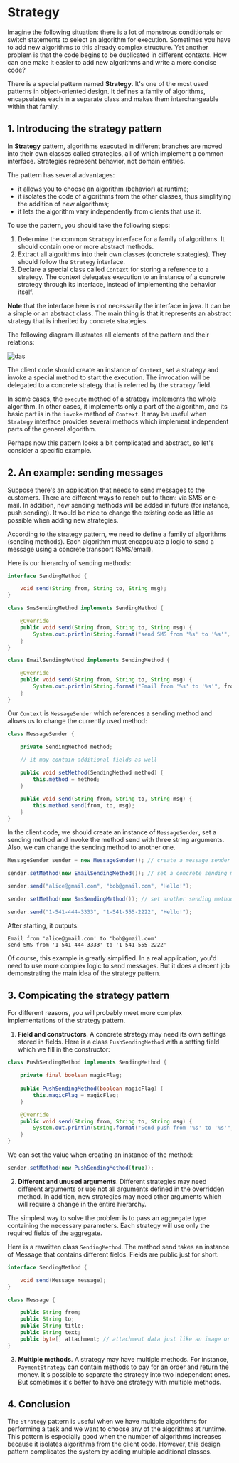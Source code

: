 # Strategy

Imagine the following situation: there is a lot of monstrous conditionals or switch statements to select an algorithm for execution. Sometimes you have to add new algorithms to this already complex structure. Yet another problem is that the code begins to be duplicated in different contexts. How can one make it easier to add new algorithms and write a more concise code?

There is a special pattern named **Strategy**. It's one of the most used patterns in object-oriented design. It defines a family of algorithms, encapsulates each in a separate class and makes them interchangeable within that family.

## 1. Introducing the strategy pattern

In **Strategy** pattern, algorithms executed in different branches are moved into their own classes called strategies, all of which implement a common interface. Strategies represent behavior, not domain entities.

The pattern has several advantages:

- it allows you to choose an algorithm (behavior) at runtime;
- it isolates the code of algorithms from the other classes, thus simplifying the addition of new algorithms;
- it lets the algorithm vary independently from clients that use it.

To use the pattern, you should take the following steps:

1. Determine the common `Strategy` interface for a family of algorithms. It should contain one or more abstract methods.
2. Extract all algorithms into their own classes (concrete strategies). They should follow the `Strategy` interface.
3. Declare a special class called `Context` for storing a reference to a strategy. The context delegates execution to an instance of a concrete strategy through its interface, instead of implementing the behavior itself.

**Note** that the interface here is not necessarily the interface in java. It can be a simple or an abstract class. The main thing is that it represents an abstract strategy that is inherited by concrete strategies.


The following diagram illustrates all elements of the pattern and their relations:

![das](https://ucarecdn.com/4d19108f-6789-4d7c-967a-5be842df103f/)

The client code should create an instance of `Context`, set a strategy and invoke a special method to start the execution. The invocation will be delegated to a concrete strategy that is referred by the `strategy` field.

In some cases, the `execute` method of a strategy implements the whole algorithm. In other cases, it implements only a part of the algorithm, and its basic part is in the `invoke` method of `Context`. It may be useful when `Strategy` interface provides several methods which implement independent parts of the general algorithm.

Perhaps now this pattern looks a bit complicated and abstract, so let's consider a specific example.


## 2. An example: sending messages

Suppose there's an application that needs to send messages to the customers. There are different ways to reach out to them: via SMS or e-mail. In addition, new sending methods will be added in future (for instance, push sending). It would be nice to change the existing code as little as possible when adding new strategies.

According to the strategy pattern, we need to define a family of algorithms (sending methods). Each algorithm must encapsulate a logic to send a message using a concrete transport (SMS/email).

Here is our hierarchy of sending methods:
```java
interface SendingMethod {

    void send(String from, String to, String msg);
}

class SmsSendingMethod implements SendingMethod {

    @Override
    public void send(String from, String to, String msg) {
        System.out.println(String.format("send SMS from '%s' to '%s'", from, to));
    }
}

class EmailSendingMethod implements SendingMethod {

    @Override
    public void send(String from, String to, String msg) {
        System.out.println(String.format("Email from '%s' to '%s'", from, to));
    }
}
```

Our `Context` is `MessageSender` which references a sending method and allows us to change the currently used method:
```java
class MessageSender {

    private SendingMethod method;
    
    // it may contain additional fields as well

    public void setMethod(SendingMethod method) {
        this.method = method;
    }

    public void send(String from, String to, String msg) {
        this.method.send(from, to, msg);
    }
}
```

In the client code, we should create an instance of `MessageSender`, set a sending method and invoke the method send with three string arguments. Also, we can change the sending method to another one.

```java
MessageSender sender = new MessageSender(); // create a message sender

sender.setMethod(new EmailSendingMethod()); // set a concrete sending method

sender.send("alice@gmail.com", "bob@gmail.com", "Hello!");

sender.setMethod(new SmsSendingMethod()); // set another sending method

sender.send("1-541-444-3333", "1-541-555-2222", "Hello!");
```

After starting, it outputs:
```
Email from 'alice@gmail.com' to 'bob@gmail.com'
send SMS from '1-541-444-3333' to '1-541-555-2222'
```

Of course, this example is greatly simplified. In a real application, you'd need to use more complex logic to send messages. But it does a decent job demonstrating the main idea of the strategy pattern.

## 3. Compicating the strategy pattern

For different reasons, you will probably meet more complex implementations of the strategy pattern.

1) **Field and constructors**. A concrete strategy may need its own settings stored in fields. Here is a class `PushSendingMethod` with a setting field which we fill in the constructor:
```java
class PushSendingMethod implements SendingMethod {
    
    private final boolean magicFlag;
    
    public PushSendingMethod(boolean magicFlag) {
        this.magicFlag = magicFlag;
    }

    @Override
    public void send(String from, String to, String msg) {
        System.out.println(String.format("Send push from '%s' to '%s'", from, to));
    }
}
```

We can set the value when creating an instance of the method:

```java
sender.setMethod(new PushSendingMethod(true));
```

2) **Different and unused arguments**. Different strategies may need different arguments or use not all arguments defined in the overridden method. In addition, new strategies may need other arguments which will require a change in the entire hierarchy.

The simplest way to solve the problem is to pass an aggregate type containing the necessary parameters. Each strategy will use only the required fields of the aggregate.

Here is a rewritten class `SendingMethod`. The method send takes an instance of Message that contains different fields. Fields are public just for short.

```java
interface SendingMethod {

    void send(Message message);
}

class Message {

    public String from;
    public String to;
    public String title;
    public String text;
    public byte[] attachment; // attachment data just like an image or something else
}
```

3) **Multiple methods**. A strategy may have multiple methods. For instance, `PaymentStrategy` can contain methods to pay for an order and return the money. It's possible to separate the strategy into two independent ones. But sometimes it's better to have one strategy with multiple methods.


## 4. Conclusion

The `Strategy` pattern is useful when we have multiple algorithms for performing a task and we want to choose any of the algorithms at runtime. This pattern is especially good when the number of algorithms increases because it isolates algorithms from the client code. However, this design pattern complicates the system by adding multiple additional classes.
